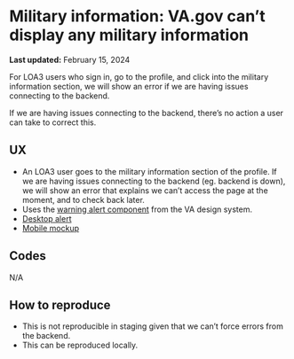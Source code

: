 # Military information: VA.gov can’t display any military information
**Last updated:** February 15, 2024

For LOA3 users who sign in, go to the profile, and click into the military information section, we will show an error if we are having issues connecting to the backend. 

If we are having issues connecting to the backend, there’s no action a user can take to correct this.

## UX
* An LOA3 user goes to the military information section of the profile. If we are having issues connecting to the backend (eg. backend is down), we will show an error that explains we can’t access the page at the moment, and to check back later.
* Uses the  [warning alert component](https://design.va.gov/components/alert#warning-alert)  from the VA design system.
*  [Desktop alert](https://www.figma.com/file/zb5ecY9yMnupiLjaH9UmSc/Profile---Military-Information?type=design&node-id=0-155&mode=design&t=ISGgZpVUB35oOzXb-11) 
*  [Mobile mockup](https://www.figma.com/file/zb5ecY9yMnupiLjaH9UmSc/Profile---Military-Information?type=design&node-id=0-68&mode=design&t=ISGgZpVUB35oOzXb-11) 

## Codes
N/A

## How to reproduce
* This is not reproducible in staging given that we can’t force errors from the backend.
* This can be reproduced locally.
